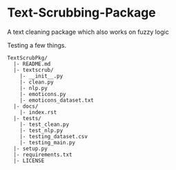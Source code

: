 # Text-Scrubbing-Package
A text cleaning package which also works on fuzzy logic


Testing a few things.

```
TextScrubPkg/
  |- README.md
  |- textscrub/
    |- __init__.py
    |- clean.py
    |- nlp.py
    |- emoticons.py
    |- emoticons_dataset.txt
  |- docs/
    |- index.rst
  |- tests/
    |- test_clean.py
    |- test_nlp.py
    |- testing_dataset.csv
    |- testing_main.py
  |- setup.py
  |- requirements.txt
  |- LICENSE
```
